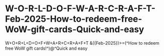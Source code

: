 # W-O-R-L-D-O-F-W-A-R-C-R-A-F-T-Feb-2025-How-to-redeem-free-WoW-gift-cards-Quick-and-easy
W+O+R+L+D+O+F+W+A+R+C+R+A+F+T &amp;({Feb-2025})>=(^How to redeem free WoW gift cards!^)@^Quick and easy
